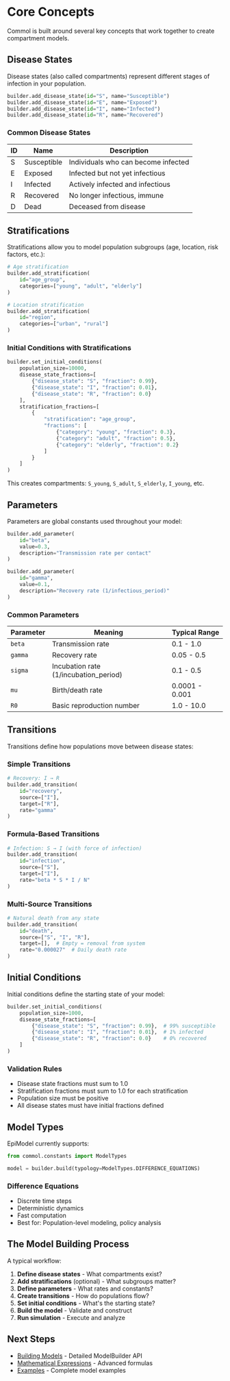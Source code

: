 # Core Concepts

Commol is built around several key concepts that work together to create compartment models.

## Disease States

Disease states (also called compartments) represent different stages of infection in your population.

```python
builder.add_disease_state(id="S", name="Susceptible")
builder.add_disease_state(id="E", name="Exposed")
builder.add_disease_state(id="I", name="Infected")
builder.add_disease_state(id="R", name="Recovered")
```

### Common Disease States

| ID  | Name        | Description                         |
| --- | ----------- | ----------------------------------- |
| S   | Susceptible | Individuals who can become infected |
| E   | Exposed     | Infected but not yet infectious     |
| I   | Infected    | Actively infected and infectious    |
| R   | Recovered   | No longer infectious, immune        |
| D   | Dead        | Deceased from disease               |

## Stratifications

Stratifications allow you to model population subgroups (age, location, risk factors, etc.):

```python
# Age stratification
builder.add_stratification(
    id="age_group",
    categories=["young", "adult", "elderly"]
)

# Location stratification
builder.add_stratification(
    id="region",
    categories=["urban", "rural"]
)
```

### Initial Conditions with Stratifications

```python
builder.set_initial_conditions(
    population_size=10000,
    disease_state_fractions=[
        {"disease_state": "S", "fraction": 0.99},
        {"disease_state": "I", "fraction": 0.01},
        {"disease_state": "R", "fraction": 0.0}
    ],
    stratification_fractions=[
        {
            "stratification": "age_group",
            "fractions": [
                {"category": "young", "fraction": 0.3},
                {"category": "adult", "fraction": 0.5},
                {"category": "elderly", "fraction": 0.2}
            ]
        }
    ]
)
```

This creates compartments: `S_young`, `S_adult`, `S_elderly`, `I_young`, etc.

## Parameters

Parameters are global constants used throughout your model:

```python
builder.add_parameter(
    id="beta",
    value=0.3,
    description="Transmission rate per contact"
)

builder.add_parameter(
    id="gamma",
    value=0.1,
    description="Recovery rate (1/infectious_period)"
)
```

### Common Parameters

| Parameter | Meaning                               | Typical Range  |
| --------- | ------------------------------------- | -------------- |
| `beta`    | Transmission rate                     | 0.1 - 1.0      |
| `gamma`   | Recovery rate                         | 0.05 - 0.5     |
| `sigma`   | Incubation rate (1/incubation_period) | 0.1 - 0.5      |
| `mu`      | Birth/death rate                      | 0.0001 - 0.001 |
| `R0`      | Basic reproduction number             | 1.0 - 10.0     |

## Transitions

Transitions define how populations move between disease states:

### Simple Transitions

```python
# Recovery: I → R
builder.add_transition(
    id="recovery",
    source=["I"],
    target=["R"],
    rate="gamma"
)
```

### Formula-Based Transitions

```python
# Infection: S → I (with force of infection)
builder.add_transition(
    id="infection",
    source=["S"],
    target=["I"],
    rate="beta * S * I / N"
)
```

### Multi-Source Transitions

```python
# Natural death from any state
builder.add_transition(
    id="death",
    source=["S", "I", "R"],
    target=[],  # Empty = removal from system
    rate="0.000027"  # Daily death rate
)
```

## Initial Conditions

Initial conditions define the starting state of your model:

```python
builder.set_initial_conditions(
    population_size=1000,
    disease_state_fractions=[
        {"disease_state": "S", "fraction": 0.99},  # 99% susceptible
        {"disease_state": "I", "fraction": 0.01},  # 1% infected
        {"disease_state": "R", "fraction": 0.0}    # 0% recovered
    ]
)
```

### Validation Rules

- Disease state fractions must sum to 1.0
- Stratification fractions must sum to 1.0 for each stratification
- Population size must be positive
- All disease states must have initial fractions defined

## Model Types

EpiModel currently supports:

```python
from commol.constants import ModelTypes

model = builder.build(typology=ModelTypes.DIFFERENCE_EQUATIONS)
```

### Difference Equations

- Discrete time steps
- Deterministic dynamics
- Fast computation
- Best for: Population-level modeling, policy analysis

## The Model Building Process

A typical workflow:

1. **Define disease states** - What compartments exist?
2. **Add stratifications** (optional) - What subgroups matter?
3. **Define parameters** - What rates and constants?
4. **Create transitions** - How do populations flow?
5. **Set initial conditions** - What's the starting state?
6. **Build the model** - Validate and construct
7. **Run simulation** - Execute and analyze

## Next Steps

- [Building Models](building-models.md) - Detailed ModelBuilder API
- [Mathematical Expressions](mathematical-expressions.md) - Advanced formulas
- [Examples](examples.md) - Complete model examples
